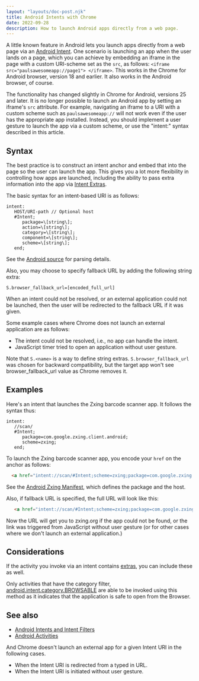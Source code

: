 ```yaml
---
layout: "layouts/doc-post.njk"
title: Android Intents with Chrome
date: 2022-09-28
description: How to launch Android apps directly from a web page.
---
```


A little known feature in Android lets you launch apps directly from a web page via an [Android
Intent][1]. One scenario is launching an app when the user lands on a page, which you can achieve by
embedding an iframe in the page with a custom URI-scheme set as the `src`, as follows:
`<iframe src="paulsawesomeapp://page1"> </iframe>`. This works in the Chrome for Android browser,
version 18 and earlier. It also works in the Android browser, of course.

The functionality has changed slightly in Chrome for Android, versions 25 and later. It is no longer
possible to launch an Android app by setting an iframe's `src` attribute. For example, navigating an
iframe to a URI with a custom scheme such as `paulsawesomeapp://` will not work even if the user has
the appropriate app installed. Instead, you should implement a user gesture to launch the app via a
custom scheme, or use the "intent:" syntax described in this article.

## Syntax

The best practice is to construct an intent anchor and embed that into the page so the user can
launch the app. This gives you a lot more flexibility in controlling how apps are launched,
including the ability to pass extra information into the app via [Intent Extras][2].

The basic syntax for an intent-based URI is as follows:

```text
intent:  
   HOST/URI-path // Optional host  
   #Intent;  
      package=\[string\];  
      action=\[string\];  
      category=\[string\];  
      component=\[string\];  
      scheme=\[string\];  
   end;
```

See the [Android source][3] for parsing details.

Also, you may choose to specify fallback URL by adding the following string extra:

```text
S.browser_fallback_url=[encoded_full_url]
```

When an intent could not be resolved, or an external application could not be launched, then the
user will be redirected to the fallback URL if it was given.

Some example cases where Chrome does not launch an external application are as follows:

- The intent could not be resolved, i.e., no app can handle the intent.
- JavaScript timer tried to open an application without user gesture.

Note that `S.<name>` is a way to define string extras. `S.browser_fallback_url` was chosen for
backward compatibility, but the target app won't see browser_fallback_url value as Chrome removes
it.

## Examples

Here's an intent that launches the Zxing barcode scanner app. It follows the syntax thus:

```text
intent:  
   //scan/  
   #Intent;  
      package=com.google.zxing.client.android;  
      scheme=zxing;  
   end;
```

To launch the Zxing barcode scanner app, you encode your `href` on the anchor as follows:

```html
  <a href="intent://scan/#Intent;scheme=zxing;package=com.google.zxing.client.android;end"> Take a QR code </a>
```

See the [Android Zxing Manifest][4], which defines the package and the host.

Also, if fallback URL is specified, the full URL will look like this:

```html
   <a href="intent://scan/#Intent;scheme=zxing;package=com.google.zxing.client.android;S.browser_fallback_url=http%3A%2F%2Fzxing.org;end"> Take a QR code </a>

```

Now the URL will get you to zxing.org if the app could not be found, or the link was triggered from
JavaScript without user gesture (or for other cases where we don't launch an external application.)

## Considerations

If the activity you invoke via an intent contains [extras][5], you can include these as well.

Only activities that have the category filter, [android.intent.category.BROWSABLE][6] are able to be
invoked using this method as it indicates that the application is safe to open from the Browser.

## See also

- [Android Intents and Intent Filters][7]
- [Android Activities][8]

And Chrome doesn't launch an external app for a given Intent URI in the following cases.

- When the Intent URI is redirected from a typed in URL.
- When the Intent URI is initiated without user gesture.

[1]: http://developer.android.com/guide/components/intents-filters.html
[2]: http://developer.android.com/guide/components/intents-filters.html#extras
[3]:
  https://code.google.com/p/android-source-browsing/source/browse/core/java/android/content/Intent.java?repo=platform--frameworks--base#6514
[4]: https://github.com/zxing/zxing/blob/fa19d4758f38daa5d0ea6557af9a64721cfcce07/android/AndroidManifest.xml#L97
[5]: http://developer.android.com/guide/components/intents-filters.html#extras
[6]: http://developer.android.com/reference/android/content/Intent.html#CATEGORY_BROWSABLE
[7]: http://developer.android.com/guide/components/intents-filters.html
[8]: http://developer.android.com/guide/components/activities.html
